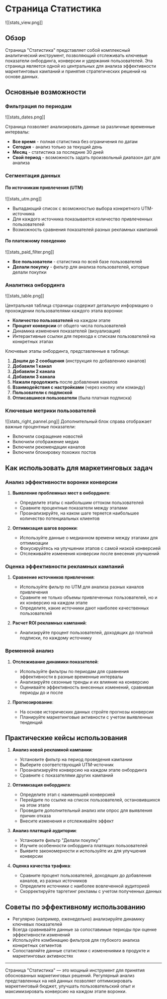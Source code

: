 # Страница Статистика

![[stats_view.png]]

## Обзор

Страница "Статистика" представляет собой комплексный аналитический инструмент, позволяющий отслеживать ключевые показатели онбординга, конверсии и удержания пользователей. Эта страница является одной из центральных для анализа эффективности маркетинговых кампаний и принятия стратегических решений на основе данных.

## Основные возможности

### Фильтрация по периодам

![[stats_dates.png]]

Страница позволяет анализировать данные за различные временные интервалы:
- **Все время** - полная статистика без ограничения по датам
- **Сегодня** - анализ только за текущий день
- **Месяц** - статистика за последние 30 дней
- **Свой период** - возможность задать произвольный диапазон дат для анализа

### Сегментация данных

#### По источникам привлечения (UTM)

![[stats_utm.png]]
- Выпадающий список с возможностью выбора конкретного UTM-источника
- Для каждого источника показывается количество привлеченных пользователей
- Возможность сравнения показателей разных рекламных кампаний

#### По платежному поведению

![[stats_paid_filter.png]]
- **Все пользователи** - статистика по всей базе пользователей
- **Делали покупку** - фильтр для анализа пользователей, которые делали покупки

### Аналитика онбординга
![[stats_table.png]]

Центральная таблица страницы содержит детальную информацию о прохождении пользователями каждого этапа воронки:

- **Количество пользователей** на каждом этапе
- **Процент конверсии** от общего числа пользователей
- Динамика изменения показателей (визуализация)
- Интерактивные ссылки для перехода к спискам пользователей на конкретных этапах

Ключевые этапы онбординга, представленные в таблице:
1. **Дошли до 2 сообщения** (инструкция по добавлению каналов)
2. **Добавили 1 канал**
3. **Добавили 2 канала**
4. **Добавили 3 канала**
5. **Нажали продолжить** после добавления каналов
6. **Взаимодействия с настройками** (через кнопку или команду)
7. **Пользователи с подпиской**
8. **Отписавшиеся пользователи** (была платная подписка)

### Ключевые метрики пользователей

![[stats_right_pannel.png]]
Дополнительный блок справа отображает важные процентные показатели:
- Включили сокращение новостей
- Включили отображение медиа
- Включили рекомендации каналов
- Включили блокировку похожих постов

## Как использовать для маркетинговых задач

### Анализ эффективности воронки конверсии

1. **Выявление проблемных мест в онбординге**:
   - Определите этапы с наибольшим оттоком пользователей
   - Сравните процентные показатели между этапами
   - Проанализируйте, на каком шаге теряется наибольшее количество потенциальных клиентов

2. **Оптимизация шагов воронки**:
   - Используйте данные о медианном времени между этапами для оптимизации
   - Фокусируйтесь на улучшении этапов с самой низкой конверсией
   - Отслеживайте изменения конверсии после внесения улучшений

### Оценка эффективности рекламных кампаний

1. **Сравнение источников привлечения**:
   - Используйте фильтр по UTM для анализа разных каналов привлечения
   - Сравните не только объемы привлеченных пользователей, но и их конверсию на каждом этапе
   - Определите, какие источники дают наиболее качественных пользователей

2. **Расчет ROI рекламных кампаний**:
   - Анализируйте процент пользователей, доходящих до платной подписки, по каждому источнику

### Временной анализ

1. **Отслеживание динамики показателей**:
   - Используйте фильтры по периодам для сравнения эффективности в разные временные интервалы
   - Анализируйте сезонные тренды и их влияние на конверсию
   - Оценивайте эффективность внесенных изменений, сравнивая периоды до и после

2. **Прогнозирование**:
   - На основе исторических данных стройте прогнозы конверсии
   - Планируйте маркетинговые активности с учетом выявленных тенденций

## Практические кейсы использования

1. **Анализ новой рекламной кампании**:
   - Установите фильтр на период проведения кампании
   - Выберите соответствующий UTM-источник
   - Проанализируйте конверсию на каждом этапе онбординга
   - Сравните с показателями других кампаний

2. **Оптимизация онбординга**:
   - Определите этап с наименьшей конверсией
   - Перейдите по ссылке на список пользователей, остановившихся на этом этапе
   - Проведите дополнительный анализ или опрос для выявления причин отказа
   - Внесите изменения и отслеживайте эффект

3. **Анализ платящей аудитории**:
   - Установите фильтр "Делали покупку"
   - Изучите особенности онбординга платящих пользователей
   - Выявите закономерности и используйте их для улучшения конверсии

4. **Оценка качества трафика**:
   - Сравните процент пользователей, доходящих до добавления каналов, из разных источников
   - Определите источники с наиболее вовлеченной аудиторией
   - Скорректируйте таргетинг рекламы с учетом полученных данных

## Советы по эффективному использованию

- Регулярно (например, еженедельно) анализируйте динамику ключевых показателей
- Всегда сравнивайте данные за сопоставимые периоды при оценке эффективности изменений
- Используйте комбинацию фильтров для глубокого анализа конкретных сегментов
- Сопоставляйте данные статистики с изменениями в продукте и маркетинговых активностях

---

Страница "Статистика" — это мощный инструмент для принятия обоснованных маркетинговых решений. Регулярный анализ представленных на ней данных позволяет оптимизировать маркетинговый бюджет, улучшать пользовательский опыт и максимизировать конверсию на каждом этапе воронки.
